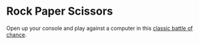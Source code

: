 <h1>Rock Paper Scissors</h1>
Open up your console and play against a computer in this <a href="https://cshields1.github.io/rock-paper-scissors/">classic battle of chance</a>.
